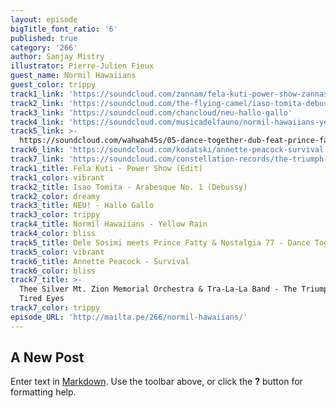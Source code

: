 ```yaml
---
layout: episode
bigTitle_font_ratio: '6'
published: true
category: '266'
author: Sanjay Mistry
illustrator: Pierre-Julien Fieux
guest_name: Normil Hawaiians
guest_color: trippy
track1_link: 'https://soundcloud.com/zannam/fela-kuti-power-show-zannas-secret-arp-edit'
track2_link: 'https://soundcloud.com/the-flying-camel/iaso-tomita-debussy-arabesque'
track3_link: 'https://soundcloud.com/chancloud/neu-hallo-gallo'
track4_link: 'https://soundcloud.com/musicadelfauno/normil-hawaiians-yellow-rain'
track5_link: >-
  https://soundcloud.com/wahwah45s/05-dance-together-dub-feat-prince-fatty-nostalgia-77
track6_link: 'https://soundcloud.com/kodatski/annette-peacock-survival'
track7_link: 'https://soundcloud.com/constellation-records/the-triumph-of-our-tired-eyes'
track1_title: Fela Kuti - Power Show (Edit)
track1_color: vibrant
track2_title: Isao Tomita - Arabesque No. 1 (Debussy)
track2_color: dreamy
track3_title: NEU! - Hallo Gallo
track3_color: trippy
track4_title: Normil Hawaiians - Yellow Rain
track4_color: bliss
track5_title: Dele Sosimi meets Prince Fatty & Nostalgia 77 - Dance Together (Dub)
track5_color: vibrant
track6_title: Annette Peacock - Survival
track6_color: bliss
track7_title: >-
  Thee Silver Mt. Zion Memorial Orchestra & Tra-La-La Band - The Triumph Of Our
  Tired Eyes
track7_color: trippy
episode_URL: 'http://mailta.pe/266/normil-hawaiians/'
---
```

## A New Post

Enter text in [Markdown](http://daringfireball.net/projects/markdown/). Use the toolbar above, or click the **?** button for formatting help.

